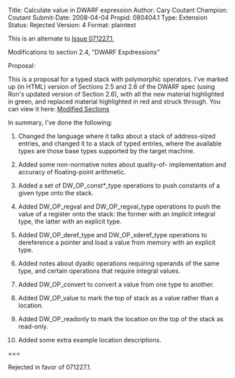 Title:       Calculate value in DWARF expression
Author:      Cary Coutant
Champion:    Coutant
Submit-Date: 2008-04-04
Propid:      080404.1
Type:        Extension
Status:      Rejected
Version:     4
Format:      plaintext

This is an alternate to <a href="http://dwarfstd.org/issues/071227.1.html&type=open">Issue 071227.1</a>,

Modifications to section 2.4, "DWARF Expdressions"

Proposal:

This is a proposal for a typed stack with polymorphic
operators. I've marked up (in HTML) version of Sections
2.5 and 2.6 of the DWARF spec (using Ron's updated version
of Section 2.6), with all the new material highlighted
in green, and replaced material highlighted in red and 
struck through. You can view it here: <a href="doc/040408.1.html">Modified Sections</a>

In summary, I've done the following:

1. Changed the language where it talks about a stack of 
   address-sized entries, and changed it to a stack of 
   typed entries, where the available types are those base 
   types supported by the target machine.

2. Added some non-normative notes about quality-of-
   implementation and accuracy of floating-point arithmetic.

3. Added a set of DW_OP_const*_type operations to push 
   constants of a given type onto the stack.

4. Added DW_OP_regval and DW_OP_regval_type operations to 
   push the value of a register onto the stack: the former 
   with an implicit integral type, the latter with an explicit type.

5. Added DW_OP_deref_type and DW_OP_xderef_type operations to 
   dereference a pointer and load a value from memory with an 
   explicit type.

6. Added notes about dyadic operations requiring operands of 
   the same type, and certain operations that require integral values.

7. Added DW_OP_convert to convert a value from one type to another.

8. Added DW_OP_value to mark the top of stack as a value rather 
   than a location.

9. Added DW_OP_readonly to mark the location on the top of the 
   stack as read-only.

10. Added some extra example location descriptions.

===

Rejected in favor of 071227.1.
